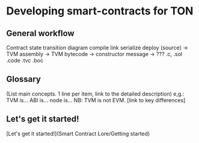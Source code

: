 ﻿# Developing smart-contracts for TON

## General workflow
Contract state transition diagram 
       compile         link           serialize               deploy
(source) -> TVM assembly -> TVM bytecode -> constructor message ->  ???
.c, .sol       .code           .tvc             .boc


## Glossary
(List main concepts. 1 line per item, link to the detailed description)
e,g.:
TVM is...
ABI is...
node is...
NB: TVM is not EVM.  [link to key differences]

## Let's get it started!
[Let's get it started!](Smart Contract Lore/Getting started)

